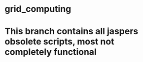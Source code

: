 # grid_computing

# This branch contains all jaspers obsolete scripts, most not completely functional
